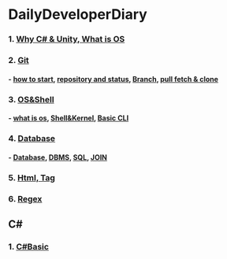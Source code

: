 # DailyDeveloperDiary

### 1. [Why C# & Unity, What is OS](https://github.com/whdid502/DailyDeveloperDiary/blob/master/Why%20C%23%20%26%20Unity%2C%20What%20is%20OS.md)

### 2. [Git](https://github.com/whdid502/DailyDeveloperDiary/blob/master/Git.md)

#### - [how to start](https://github.com/whdid502/DailyDeveloperDiary/blob/master/Git.md#git-%EC%8B%9C%EC%9E%91%ED%95%98%EA%B8%B0-cli), [repository and status](https://github.com/whdid502/DailyDeveloperDiary/blob/master/Git.md#git%EC%9D%98-%EC%84%B8-%EA%B0%80%EC%A7%80-%EC%98%81%EC%97%AD-%EA%B7%B8%EB%A6%AC%EA%B3%A0-%EC%83%81%ED%83%9C), [Branch](https://github.com/whdid502/DailyDeveloperDiary/blob/master/Git.md#branch), [pull fetch & clone](https://github.com/whdid502/DailyDeveloperDiary/blob/master/Git.md#pull-fetch-%EA%B7%B8%EB%A6%AC%EA%B3%A0-clone)

### 3. [OS&Shell](https://github.com/whdid502/DailyDeveloperDiary/blob/master/OS%26Shell.md)

#### - [what is os](https://github.com/whdid502/DailyDeveloperDiary/blob/master/OS%26Shell.md#os%EB%9E%80), [Shell&Kernel](https://github.com/whdid502/DailyDeveloperDiary/blob/master/OS%26Shell.md#shellkernel), [Basic CLI](https://github.com/whdid502/DailyDeveloperDiary/blob/master/OS%26Shell.md#%EC%9E%90%EC%A3%BC-%EC%82%AC%EC%9A%A9%ED%95%98%EB%8A%94-cli-%EB%AA%85%EB%A0%B9%EC%96%B4linux)

### 4. [Database](https://github.com/whdid502/DailyDeveloperDiary/blob/master/Database.md)

#### - [Database](https://github.com/whdid502/DailyDeveloperDiary/blob/master/Database.md#database), [DBMS](https://github.com/whdid502/DailyDeveloperDiary/blob/master/Database.md#dbmsdatabase-management-system), [SQL](https://github.com/whdid502/DailyDeveloperDiary/blob/master/Database.md#sql), [JOIN](https://github.com/whdid502/DailyDeveloperDiary/blob/master/Database.md#join)

### 5. [Html, Tag](https://github.com/whdid502/DailyDeveloperDiary/blob/master/Html%2C%20Tag.md)

### 6. [Regex](https://github.com/whdid502/DailyDeveloperDiary/blob/master/Regex.md)

## C#

### 1. [C#Basic](https://github.com/whdid502/DailyDeveloperDiary/blob/master/C%23Basic.md)
